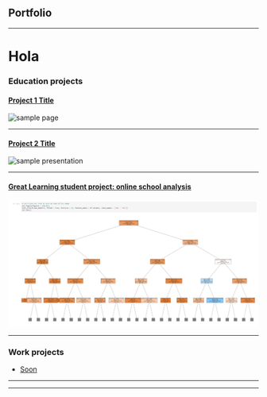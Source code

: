 ## Portfolio

---
# Hola

### Education projects

#### [Project 1 Title](/sample_page)

<img src="images/dummy_thumbnail.jpg?raw=true" alt= "sample page"/>

---

#### [Project 2 Title](/pdf/sample_presentation.pdf)

<img src="images/dummy_thumbnail.jpg?raw=true" alt= "sample presentation"/>

---

#### [Great Learning student project: online school analysis](/gl/Learner2B-2BCode2B-2BCustomers%252BPrediction.html)

<img src="images/extraalearn_front.png?raw=true" alt= "ExtraaLearn Analysis"/>

---

### Work projects

- [Soon](https://www.youtube.com/watch?v=dQw4w9WgXcQ)


---

---
